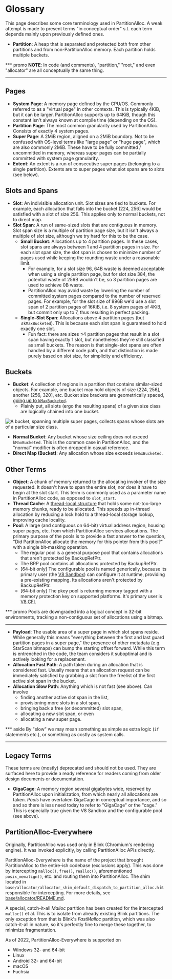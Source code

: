 # Glossary

This page describes some core terminology used in PartitionAlloc.
A weak attempt is made to present terms "in conceptual order" s.t.
each term depends mainly upon previously defined ones.

* **Partition**: A heap that is separated and protected both from other
  partitions and from non-PartitionAlloc memory. Each partition holds
  multiple buckets.

*** promo
**NOTE**: In code (and comments), "partition," "root," and even
"allocator" are all conceptually the same thing.
***

## Pages

* **System Page**: A memory page defined by the CPU/OS. Commonly
  referred to as a "virtual page" in other contexts. This is typically
  4KiB, but it can be larger. PartitionAlloc supports up to 64KiB,
  though this constant isn't always known at compile time (depending
  on the OS).
* **Partition Page**: The most common granularity used by
  PartitionAlloc. Consists of exactly 4 system pages.
* **Super Page**: A 2MiB region, aligned on a 2MiB boundary. Not to
  be confused with OS-level terms like "large page" or "huge page",
  which are also commonly 2MiB. These have to be fully committed /
  uncommitted in memory, whereas super pages can be partially committed
  with system page granularity.
* **Extent**: An extent is a run of consecutive super pages (belonging
  to a single partition). Extents are to super pages what slot spans are
  to slots (see below).

## Slots and Spans

* **Slot**: An indivisible allocation unit. Slot sizes are tied to
  buckets. For example, each allocation that falls into the bucket
  (224,&nbsp;256] would be satisfied with a slot of size 256. This
  applies only to normal buckets, not to direct map.
* **Slot Span**: A run of same-sized slots that are contiguous in
  memory. Slot span size is a multiple of partition page size, but it
  isn't always a multiple of slot size, although we try hard for this
  to be the case.
  * **Small Bucket**: Allocations up to 4 partition pages. In these
    cases, slot spans are always between 1 and 4 partition pages in
    size. For each slot span size, the slot span is chosen to minimize
    number of pages used while keeping the rounding waste under a
    reasonable limit.
    * For example, for a slot size 96, 64B waste is deemed acceptable
      when using a single partition page, but for slot size
      384, the potential waste of 256B wouldn't be, so 3 partition pages
      are used to achieve 0B waste.
    * PartitionAlloc may avoid waste by lowering the number of committed
      system pages compared to the number of reserved pages. For
      example, for the slot size of 896B we'd use a slot span of 2
      partition pages of 16KiB, i.e. 8 system pages of 4KiB, but commit
      only up to 7, thus resulting in perfect packing.
  * **Single-Slot Span**: Allocations above 4 partition pages (but
    &le;`kMaxBucketed`). This is because each slot span is guaranteed to
    hold exactly one slot.
    * Fun fact: there are sizes &le;4 partition pages that result in a
      slot span having exactly 1 slot, but nonetheless they're still
      classified as small buckets. The reason is that single-slot spans
      are often handled by a different code path, and that distinction
      is made purely based on slot size, for simplicity and efficiency.

## Buckets

* **Bucket**: A collection of regions in a partition that contains
  similar-sized objects. For example, one bucket may hold objects of
  size (224,&nbsp;256], another (256,&nbsp;320], etc. Bucket size
  brackets are geometrically spaced,
  [going up to `kMaxBucketed`][max-bucket-comment].
  * Plainly put, all slots (ergo the resulting spans) of a given size
    class are logically chained into one bucket.

![A bucket, spanning multiple super pages, collects spans whose
  slots are of a particular size class.](./dot/bucket.png)

* **Normal Bucket**: Any bucket whose size ceiling does not exceed
  `kMaxBucketed`. This is the common case in PartitionAlloc, and
  the "normal" modifier is often dropped in casual reference.
* **Direct Map (Bucket)**: Any allocation whose size exceeds `kMaxBucketed`.

## Other Terms

* **Object**: A chunk of memory returned to the allocating invoker
  of the size requested. It doesn't have to span the entire slot,
  nor does it have to begin at the slot start. This term is commonly
  used as a parameter name in PartitionAlloc code, as opposed to
  `slot_start`.
* **Thread Cache**: A [thread-local structure][pa-thread-cache] that
  holds some not-too-large memory chunks, ready to be allocated. This
  speeds up in-thread allocation by reducing a lock hold to a
  thread-local storage lookup, improving cache locality.
* **Pool**: A large (and contiguous on 64-bit) virtual address region, housing
  super pages, etc. from which PartitionAlloc services allocations. The
  primary purpose of the pools is to provide a fast answer to the
  question, "Did PartitionAlloc allocate the memory for this pointer
  from this pool?" with a single bit-masking operation.
  * The regular pool is a general purpose pool that contains allocations that
    aren't protected by BackupRefPtr.
  * The BRP pool contains all allocations protected by BackupRefPtr.
  * [64-bit only] The configurable pool is named generically, because its
    primary user (the [V8 Sandbox][v8-sandbox]) can configure it at runtime,
    providing a pre-existing mapping. Its allocations aren't protected by
    BackupRefPtr.
  * [64-bit only] The pkey pool is returning memory tagged with a memory
    protection key on supported platforms. It's primary user is [V8 CFI][v8-cfi].

*** promo
Pools are downgraded into a logical concept in 32-bit environments,
tracking a non-contiguous set of allocations using a bitmap.
***

* **Payload**: The usable area of a super page in which slot spans
  reside. While generally this means "everything between the first
  and last guard partition pages in a super page," the presence of
  other metadata (e.g. StarScan bitmaps) can bump the starting offset
  forward. While this term is entrenched in the code, the team
  considers it suboptimal and is actively looking for a replacement.
* **Allocation Fast Path**: A path taken during an allocation that is
  considered fast.  Usually means that an allocation request can be
  immediately satisfied by grabbing a slot from the freelist of the
  first active slot span in the bucket.
* **Allocation Slow Path**: Anything which is not fast (see above).
  Can involve
  * finding another active slot span in the list,
  * provisioning more slots in a slot span,
  * bringing back a free (or decommitted) slot span,
  * allocating a new slot span, or even
  * allocating a new super page.

*** aside
By "slow" we may mean something as simple as extra logic (`if`
statements etc.), or something as costly as system calls.
***

## Legacy Terms

These terms are (mostly) deprecated and should not be used. They are
surfaced here to provide a ready reference for readers coming from
older design documents or documentation.

* **GigaCage**: A memory region several gigabytes wide, reserved by
  PartitionAlloc upon initialization, from which nearly all allocations
  are taken. _Pools_ have overtaken GigaCage in conceptual importance,
  and so and so there is less need today to refer to "GigaCage" or the
  "cage." This is especially true given the V8 Sandbox and the
  configurable pool (see above).

## PartitionAlloc-Everywhere

Originally, PartitionAlloc was used only in Blink (Chromium's rendering engine).
It was invoked explicitly, by calling PartitionAlloc APIs directly.

PartitionAlloc-Everywhere is the name of the project that brought PartitionAlloc
to the entire-ish codebase (exclusions apply). This was done by intercepting
`malloc()`, `free()`, `realloc()`, aforementioned `posix_memalign()`, etc. and
routing them into PartitionAlloc. The shim located in
`base/allocator/allocator_shim_default_dispatch_to_partition_alloc.h` is
responsible for intercepting. For more details, see
[base/allocator/README.md](../../../base/allocator/README.md).

A special, catch-it-all *Malloc* partition has been created for the intercepted
`malloc()` et al. This is to isolate from already existing Blink partitions.
The only exception from that is Blink's *FastMalloc* partition, which was also
catch-it-all in nature, so it's perfectly fine to merge these together, to
minimize fragmentation.

As of 2022, PartitionAlloc-Everywhere is supported on

* Windows 32- and 64-bit
* Linux
* Android 32- and 64-bit
* macOS
* Fuchsia

[max-bucket-comment]: https://source.chromium.org/chromium/chromium/src/+/main:base/allocator/partition_allocator/partition_alloc_constants.h;l=345;drc=667e6b001f438521e1c1a1bc3eabeead7aaa1f37
[pa-thread-cache]: https://source.chromium.org/chromium/chromium/src/+/main:base/allocator/partition_allocator/thread_cache.h
[v8-sandbox]: https://docs.google.com/document/d/1FM4fQmIhEqPG8uGp5o9A-mnPB5BOeScZYpkHjo0KKA8/preview#
[v8-cfi]: https://docs.google.com/document/d/1O2jwK4dxI3nRcOJuPYkonhTkNQfbmwdvxQMyXgeaRHo/preview#
